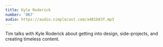 ```yaml
---
title: Kyle Roderick
number: '067'
audio: https://audio.simplecast.com/a481b83f.mp3
---
```

Tim talks with Kyle Roderick about getting into design, side-projects, and creating timeless content.
